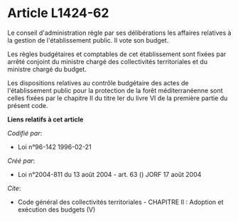 # Article L1424-62

Le conseil d'administration règle par ses délibérations les affaires relatives à la gestion de l'établissement public. Il
vote son budget. 

Les règles budgétaires et comptables de cet établissement sont fixées par arrêté conjoint du ministre chargé des
collectivités territoriales et du ministre chargé du budget. 

Les dispositions relatives au contrôle budgétaire des actes de l'établissement public pour la protection de la forêt
méditerranéenne sont celles fixées par le chapitre II du titre Ier du livre VI de la première partie du présent code.

**Liens relatifs à cet article**

_Codifié par_:

  - Loi n°96-142 1996-02-21

_Créé par_:

  - Loi n°2004-811 du 13 août 2004 - art. 63 () JORF 17 août 2004

_Cite_:

  - Code général des collectivités territoriales -  CHAPITRE II : Adoption et exécution des budgets (V)

